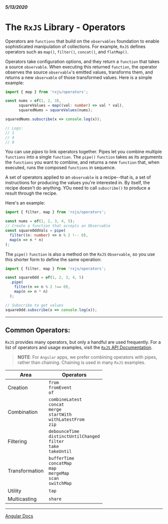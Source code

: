 ##### 5/13/2020
# The `RxJS` Library - Operators
Operators are `functions` that build on the `observables` foundation to enable sophisticated manipulation of collections.  For example, `RxJS` defines operators such as `map()`, `filter()`, `concat()`, and `flatMap()`.

Operators take configuration options, and they return a `function` that takes a source `observable`.  When executing this returned `function`, the operator observes the source `observable`'s emitted values, transforms them, and returns a new `observable` of those transformed values.  Here is a simple example:

```ts
import { map } from 'rxjs/operators';

const nums = of(1, 2, 3),
      squareValues = map((val: number) => val * val),
      squaredNums = squareValues(nums);

squaredNums.subscribe(x => console.log(x));

// Logs:
// 1
// 4
// 9
```

You can use _pipes_ to link operators together.  Pipes let you combine multiple `functions` into a single `function`.  The `pipe()` `function` takes as its arguments the `functions` you want to combine, and returns a new `function` that, when executed, runs the composed `functions` in sequence.

A set of operators applied to an `observable` is a recipe--that is, a set of instructions for producing the values you're interested in.  By itself, the recipe doesn't do anything.  YOu need to call `subscribe()` to produce a result through the recipe.

Here's an example:

```ts
import { filter, map } from 'rxjs/operators';

const nums = of(1, 2, 3, 4, 5);
// Create a function that accepts an Observable
const squareOddVals = pipe(
  filter((n: number) => n % 2 !-- 0),
  map(n => n * n)
);
```

The `pipe()` `function` is also a method on the `RxJS` `Observable`, so you use this shorter form to define the same operation:

```ts 
import { filter, map } from 'rxjs/operators';

const squareOdd = of(1, 2, 3, 4, 5)
  .pipe(
    filter(n => n % 2 !== 0),
    map(n => n * n)
  );

// Subscribe to get values
squareOdd.subscribe(x => console.log(x));
```

---

## Common Operators:
`RxJS` provides many operators, but only a handful are used frequently.  For a list of operators and usage examples, visit the [`RxJS` API Documentation]().

  > **NOTE**: For `Angular` apps, we prefer combining operators with pipes, rather than chaining.  Chaining is used in many `RxJS` examples.

| Area | Operators |
|---|---|
| Creation | `from`<br>`fromEvent`<br>`of` |
| Combination | `combineLatest`<br>`concat`<br>`merge`<br>`startWith`<br>`withLatestFrom`<br>`zip` |
| Filtering | `debounceTime`<br>`distinctUntilChanged`<br>`filter`<br>`take`<br>`takeUntil` |
| Transformation | `bufferTime`<br>`concatMap`<br>`map`<br>`mergeMap`<br>`scan`<br>`switchMap` |
| Utility | `tap` |
| Multicasting | `share` |

---

[Angular Docs](https://angular.io/guide/rx-library#operators)